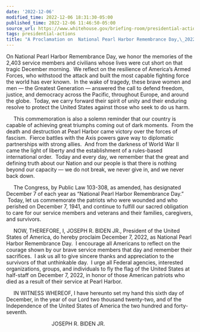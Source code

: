 ```yaml
---
date: '2022-12-06'
modified_time: 2022-12-06 18:31:30-05:00
published_time: 2022-12-06 11:46:50-05:00
source_url: https://www.whitehouse.gov/briefing-room/presidential-actions/2022/12/06/a-proclamation-on-national-pearl-harbor-remembrance-day-2022-2022/
tags: presidential-actions
title: "A Proclamation on  National Pearl Harbor Remembrance Day,\_2022"
---
```

 
On National Pearl Harbor Remembrance Day, we honor the memories of the
2,403 service members and civilians whose lives were cut short on that
tragic December morning.  We reflect on the resilience of America’s
Armed Forces, who withstood the attack and built the most capable
fighting force the world has ever known.  In the wake of tragedy, these
brave women and men — the Greatest Generation — answered the call to
defend freedom, justice, and democracy across the Pacific, throughout
Europe, and around the globe.  Today, we carry forward their spirit of
unity and their enduring resolve to protect the United States against
those who seek to do us harm.

     This commemoration is also a solemn reminder that our country is
capable of achieving great triumphs coming out of dark moments.  From
the death and destruction at Pearl Harbor came victory over the forces
of fascism.  Fierce battles with the Axis powers gave way to diplomatic
partnerships with strong allies.  And from the darkness of World War II
came the light of liberty and the establishment of a rules-based
international order.  Today and every day, we remember that the great
and defining truth about our Nation and our people is that there is
nothing beyond our capacity — we do not break, we never give in, and we
never back down.

     The Congress, by Public Law 103-308, as amended, has designated
December 7 of each year as “National Pearl Harbor Remembrance Day.”
 Today, let us commemorate the patriots who were wounded and who
perished on December 7, 1941, and continue to fulfill our sacred
obligation to care for our service members and veterans and their
families, caregivers, and survivors.

     NOW, THEREFORE, I, JOSEPH R. BIDEN JR., President of the United
States of America, do hereby proclaim December 7, 2022, as National
Pearl Harbor Remembrance Day.  I encourage all Americans to reflect on
the courage shown by our brave service members that day and remember
their sacrifices.  I ask us all to give sincere thanks and appreciation
to the survivors of that unthinkable day.  I urge all Federal agencies,
interested organizations, groups, and individuals to fly the flag of the
United States at half-staff on December 7, 2022, in honor of those
American patriots who died as a result of their service at Pearl Harbor.

     IN WITNESS WHEREOF, I have hereunto set my hand this sixth day of
December, in the year of our Lord two thousand twenty-two, and of the
Independence of the United States of America the two hundred and
forty-seventh.

                               JOSEPH R. BIDEN JR.

